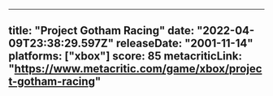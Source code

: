 
---
title: "Project Gotham Racing"
date: "2022-04-09T23:38:29.597Z"
releaseDate: "2001-11-14"
platforms: ["xbox"]
score: 85
metacriticLink: "https://www.metacritic.com/game/xbox/project-gotham-racing"
---
